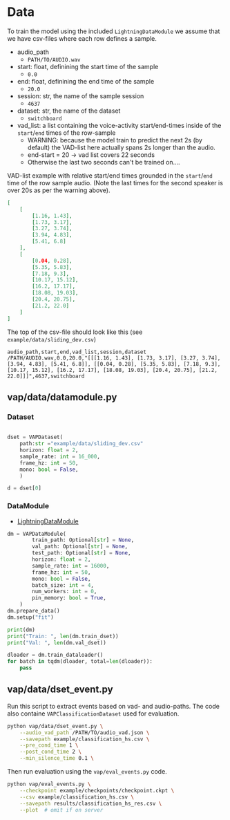 # Data


To train the model using the included `LightningDataModule` we assume that we have csv-files where each row defines a sample.


* audio_path
    - `PATH/TO/AUDIO.wav`
* start: float, definining the start time of the sample
    - `0.0`
* end: float, definining the end time of the sample
    - `20.0`
* session: str, the name of the sample session
    - `4637`
* dataset: str, the name of the dataset
    - `switchboard`
* vad_list: a list containing the voice-activity start/end-times inside of the `start`/`end` times of the row-sample
    * WARNING: because the model train to predict the next 2s (by default) the VAD-list here actually spans 2s longer than the audio.
    * end-start = 20 -> vad list covers 22 seconds
    * Otherwise the last two seconds can't be trained on....

VAD-list example with relative start/end times grounded in the `start`/`end` time of the row sample audio. (Note the last times for the second speaker is over 20s as per the warning above).
```json
[
    [
        [1.16, 1.43], 
        [1.73, 3.17], 
        [3.27, 3.74], 
        [3.94, 4.83], 
        [5.41, 6.8]
    ], 
    [
        [0.04, 0.28], 
        [5.35, 5.83], 
        [7.18, 9.3], 
        [10.17, 15.12], 
        [16.2, 17.17], 
        [18.08, 19.03], 
        [20.4, 20.75], 
        [21.2, 22.0]
    ]
]
```

The top of the csv-file should look like this (see `example/data/sliding_dev.csv`)
```csv
audio_path,start,end,vad_list,session,dataset
/PATH/AUDIO.wav,0.0,20.0,"[[[1.16, 1.43], [1.73, 3.17], [3.27, 3.74], [3.94, 4.83], [5.41, 6.8]], [[0.04, 0.28], [5.35, 5.83], [7.18, 9.3], [10.17, 15.12], [16.2, 17.17], [18.08, 19.03], [20.4, 20.75], [21.2, 22.0]]]",4637,switchboard
```

## vap/data/datamodule.py

### Dataset
```python

dset = VAPDataset(
    path:str ="example/data/sliding_dev.csv"
    horizon: float = 2,
    sample_rate: int = 16_000,
    frame_hz: int = 50,
    mono: bool = False,
    )

d = dset[0]
```

### DataModule

* [LightningDataModule](https://lightning.ai/docs/pytorch/stable/api/lightning.pytorch.core.LightningDataModule.html#lightning.pytorch.core.LightningDataModule)


```python
dm = VAPDataModule(
        train_path: Optional[str] = None,
        val_path: Optional[str] = None,
        test_path: Optional[str] = None,
        horizon: float = 2,
        sample_rate: int = 16000,
        frame_hz: int = 50,
        mono: bool = False,
        batch_size: int = 4,
        num_workers: int = 0,
        pin_memory: bool = True,
    )
dm.prepare_data()
dm.setup("fit")

print(dm)
print("Train: ", len(dm.train_dset))
print("Val: ", len(dm.val_dset))

dloader = dm.train_dataloader()
for batch in tqdm(dloader, total=len(dloader)):
    pass
```

## vap/data/dset_event.py

Run this script to extract events based on vad- and audio-paths. The code also containe `VAPClassificationDataset` used for evaluation.

```bash
python vap/data/dset_event.py \
    --audio_vad_path /PATH/TO/audio_vad.json \
    --savepath example/classification_hs.csv \
    --pre_cond_time 1 \
    --post_cond_time 2 \
    --min_silence_time 0.1 \
```

Then run evaluation using the `vap/eval_events.py` code.

```bash
python vap/eval_events.py \
    --checkpoint example/checkpoints/checkpoint.ckpt \
    --csv example/classification_hs.csv \
    --savepath results/classification_hs_res.csv \
    --plot  # omit if on server
```
